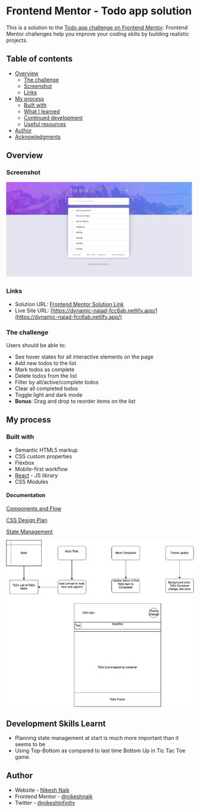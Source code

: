 # Frontend Mentor - Todo app solution

This is a solution to the [Todo app challenge on Frontend Mentor](https://www.frontendmentor.io/challenges/todo-app-Su1_KokOW). Frontend Mentor challenges help you improve your coding skills by building realistic projects. 

## Table of contents

- [Overview](#overview)
  - [The challenge](#the-challenge)
  - [Screenshot](#screenshot)
  - [Links](#links)
- [My process](#my-process)
  - [Built with](#built-with)
  - [What I learned](#what-i-learned)
  - [Continued development](#continued-development)
  - [Useful resources](#useful-resources)
- [Author](#author)
- [Acknowledgments](#acknowledgments)

## Overview

### Screenshot

![Final Solution](./design/final_design_light.png)

### Links

- Solution URL: [Frontend Mentor Solution Link](https://your-solution-url.com)
- Live Site URL: [https://dynamic-naiad-fcc6ab.netlify.app/](https://dynamic-naiad-fcc6ab.netlify.app/)

### The challenge

Users should be able to:

- See hover states for all interactive elements on the page
- Add new todos to the list
- Mark todos as complete
- Delete todos from the list
- Filter by all/active/complete todos
- Clear all completed todos
- Toggle light and dark mode
- **Bonus**: Drag and drop to reorder items on the list

## My process

### Built with

- Semantic HTML5 markup
- CSS custom properties
- Flexbox
- Mobile-first workflow
- [React](https://reactjs.org/) - JS library
- CSS Modules

#### Documentation

[Components and Flow](./todo-react/Components%20and%20Flow.md)

[CSS Design Plan](./todo-react//CSS%20Design%20Plan.md)

[State Management](./todo-react/State%20Management.md)

![Flow](./design/Components%20and%20Layout%20v1.jpg)

## Development Skills Learnt

- Planning state management at start is much more important than it seems to be
- Using Top-Bottom as compared to last time Bottom Up in Tic Tac Toe game.


## Author

- Website - [Nikesh Naik](https://www.nikeshnaik.dev)
- Frontend Mentor - [@nikeshnaik](https://www.frontendmentor.io/profile/nikeshnaik)
- Twitter - [@nikeshinfinity](https://www.twitter.com/nikeshinfinity)

